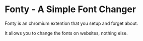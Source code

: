
# Fonty - A Simple Font Changer

Fonty is an chromium extention that you setup and forget about. 

It allows you to change the fonts on websites, nothing else.

